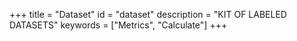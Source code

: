 +++
title = "Dataset"
id = "dataset"
description = "KIT OF LABELED DATASETS"
keywords = ["Metrics", "Calculate"]
+++
